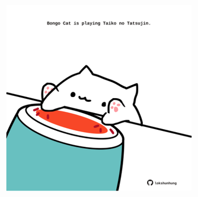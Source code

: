 <!-- built at 03/06/2022, 24:01:34 UTC -->
<p align="center">
  <img width="500" height="500" src="./ReadmeImage.svg">
</p>
